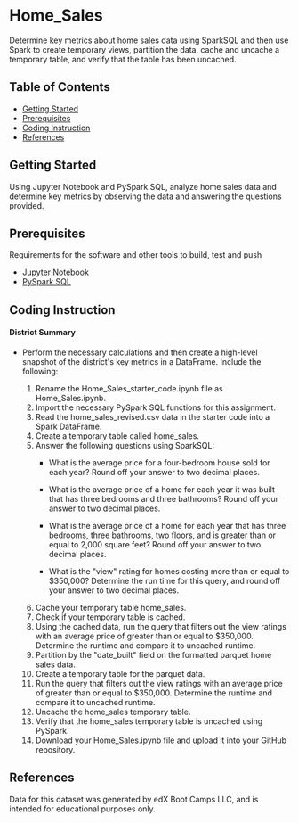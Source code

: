 # Home_Sales

Determine key metrics about home sales data using SparkSQL and then use Spark to create temporary views, partition the data, cache and uncache a temporary table, and verify that the table has been uncached. 

## Table of Contents

- [Getting Started](#getting-started)
- [Prerequisites](#Prerequisites)
- [Coding Instruction](#Coding-Instruction)
- [References](#references)
  
## Getting Started
Using Jupyter Notebook and PySpark SQL, analyze home sales data and determine key metrics by observing the data and answering the questions provided.

## Prerequisites

Requirements for the software and other tools to build, test and push 

- [Jupyter Notebook](https://jupyter.org/)
- [PySpark SQL](https://phoenixnap.com/kb/jupyter-pyspark#:~:text=Import%20the%20findspark%20module%2C%20initialize%20the%20module%2C%20and,show%20any%20errors%2C%20indicating%20the%20import%20was%20successful.)
  

## Coding Instruction

#### District Summary
- Perform the necessary calculations and then create a high-level snapshot of the district's key metrics in a DataFrame.
Include the following:

  1. Rename the Home_Sales_starter_code.ipynb file as Home_Sales.ipynb.
  2. Import the necessary PySpark SQL functions for this assignment.
  3. Read the home_sales_revised.csv data in the starter code into a Spark DataFrame.
  4. Create a temporary table called home_sales.
  5. Answer the following questions using SparkSQL:
     - What is the average price for a four-bedroom house sold for each year? Round off your answer to two decimal places.
 
     - What is the average price of a home for each year it was built that has three bedrooms and three bathrooms? Round off your answer to two decimal places.
 
     - What is the average price of a home for each year that has three bedrooms, three bathrooms, two floors, and is greater than or equal to 2,000 square feet? Round off your answer to two decimal places.

     - What is the "view" rating for homes costing more than or equal to $350,000? Determine the run time for this query, and round off your answer to two decimal places.
  6. Cache your temporary table home_sales.
  7. Check if your temporary table is cached.
  8. Using the cached data, run the query that filters out the view ratings with an average price of greater than or equal to $350,000. Determine the runtime and compare it to uncached runtime.
  9. Partition by the "date_built" field on the formatted parquet home sales data.
  10. Create a temporary table for the parquet data.
  11.  Run the query that filters out the view ratings with an average price of greater than or equal to $350,000. Determine the runtime and compare it to uncached runtime.
  12.  Uncache the home_sales temporary table.
  13.  Verify that the home_sales temporary table is uncached using PySpark.
  14.  Download your Home_Sales.ipynb file and upload it into your GitHub repository.


## References

Data for this dataset was generated by edX Boot Camps LLC, and is intended for educational purposes only.




